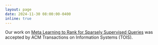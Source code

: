 ```yaml
---
layout: page
date: 2024-11-30 08:00:00-0400
inline: true
---
```


Our work on [Meta Learning to Rank for Sparsely Supervised Queries](https://dl.acm.org/doi/pdf/10.1145/3698876) was accepted by ACM Transactions on Information Systems (TOIS).
